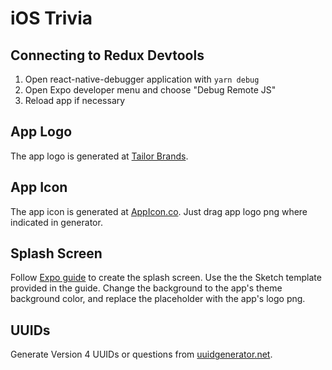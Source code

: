 # iOS Trivia

## Connecting to Redux Devtools

1. Open react-native-debugger application with `yarn debug`
2. Open Expo developer menu and choose "Debug Remote JS"
3. Reload app if necessary

## App Logo

The app logo is generated at [Tailor Brands](https://studio.tailorbrands.com/brands/6620666336/home).

## App Icon

The app icon is generated at [AppIcon.co](https://appicon.co/). Just drag app logo png where indicated in generator.

## Splash Screen

Follow [Expo guide](https://docs.expo.dev/guides/splash-screens/) to create the splash screen. Use the the Sketch template provided in the guide. Change the background to the app's theme background color, and replace the placeholder with the app's logo png.

## UUIDs

Generate Version 4 UUIDs or questions from [uuidgenerator.net](https://www.uuidgenerator.net/version4).
